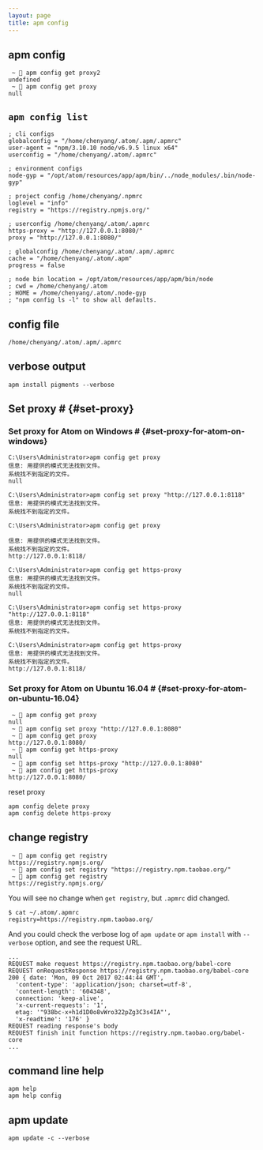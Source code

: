 ```yaml
---
layout: page
title: apm config
---
```


## apm config

```
 ~  apm config get proxy2
undefined
 ~  apm config get proxy
null
```

## `apm config list`

```
; cli configs
globalconfig = "/home/chenyang/.atom/.apm/.apmrc"
user-agent = "npm/3.10.10 node/v6.9.5 linux x64"
userconfig = "/home/chenyang/.atom/.apmrc"

; environment configs
node-gyp = "/opt/atom/resources/app/apm/bin/../node_modules/.bin/node-gyp"

; project config /home/chenyang/.npmrc
loglevel = "info"
registry = "https://registry.npmjs.org/"

; userconfig /home/chenyang/.atom/.apmrc
https-proxy = "http://127.0.0.1:8080/"
proxy = "http://127.0.0.1:8080/"

; globalconfig /home/chenyang/.atom/.apm/.apmrc
cache = "/home/chenyang/.atom/.apm"
progress = false

; node bin location = /opt/atom/resources/app/apm/bin/node
; cwd = /home/chenyang/.atom
; HOME = /home/chenyang/.atom/.node-gyp
; "npm config ls -l" to show all defaults.
```

## config file

```
/home/chenyang/.atom/.apm/.apmrc
```

## verbose output

```
apm install pigments --verbose
```

## Set proxy # {#set-proxy}

### Set proxy for Atom on Windows # {#set-proxy-for-atom-on-windows}

```
C:\Users\Administrator>apm config get proxy
信息: 用提供的模式无法找到文件。
系统找不到指定的文件。
null

C:\Users\Administrator>apm config set proxy "http://127.0.0.1:8118"
信息: 用提供的模式无法找到文件。
系统找不到指定的文件。

C:\Users\Administrator>apm config get proxy

信息: 用提供的模式无法找到文件。
系统找不到指定的文件。
http://127.0.0.1:8118/
```

```
C:\Users\Administrator>apm config get https-proxy
信息: 用提供的模式无法找到文件。
系统找不到指定的文件。
null

C:\Users\Administrator>apm config set https-proxy "http://127.0.0.1:8118"
信息: 用提供的模式无法找到文件。
系统找不到指定的文件。

C:\Users\Administrator>apm config get https-proxy
信息: 用提供的模式无法找到文件。
系统找不到指定的文件。
http://127.0.0.1:8118/
```

### Set proxy for Atom on Ubuntu 16.04 # {#set-proxy-for-atom-on-ubuntu-16.04}

```
 ~  apm config get proxy
null
 ~  apm config set proxy "http://127.0.0.1:8080"
 ~  apm config get proxy
http://127.0.0.1:8080/
 ~  apm config get https-proxy
null
 ~  apm config set https-proxy "http://127.0.0.1:8080"
 ~  apm config get https-proxy
http://127.0.0.1:8080/
```

reset proxy

```
apm config delete proxy
apm config delete https-proxy
```

## change registry

```
 ~  apm config get registry
https://registry.npmjs.org/
 ~  apm config set registry "https://registry.npm.taobao.org/"
 ~  apm config get registry
https://registry.npmjs.org/
```

You will see no change when `get registry`, but `.apmrc` did changed.

```
$ cat ~/.atom/.apmrc
registry=https://registry.npm.taobao.org/
```

And you could check the verbose log of `apm update` or `apm install` with `--verbose` option, and see the request URL.

```
...
REQUEST make request https://registry.npm.taobao.org/babel-core
REQUEST onRequestResponse https://registry.npm.taobao.org/babel-core 200 { date: 'Mon, 09 Oct 2017 02:44:44 GMT',
  'content-type': 'application/json; charset=utf-8',
  'content-length': '604348',
  connection: 'keep-alive',
  'x-current-requests': '1',
  etag: '"938bc-x+h1d1D0o8vWro322pZg3C3s4IA"',
  'x-readtime': '176' }
REQUEST reading response's body
REQUEST finish init function https://registry.npm.taobao.org/babel-core
...
```

## command line help

```
apm help
apm help config
```

## apm update

```
apm update -c --verbose
```
